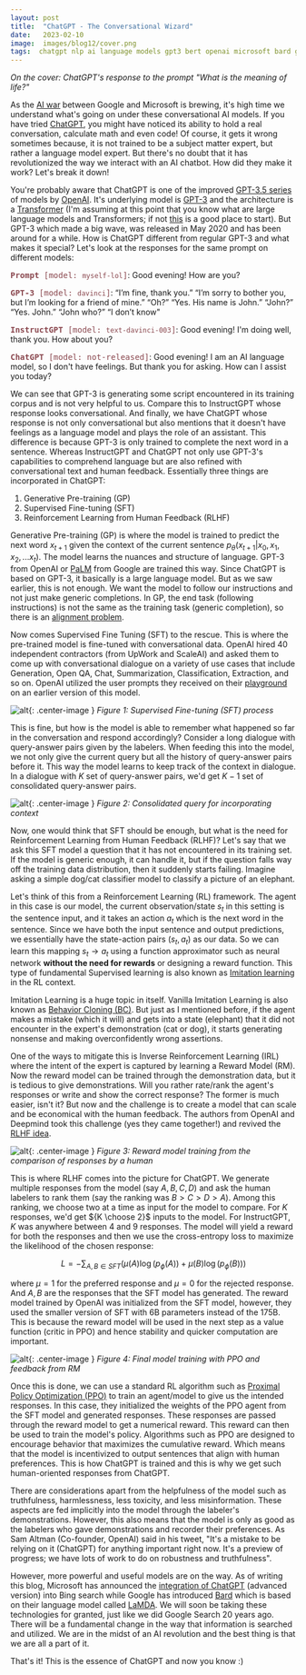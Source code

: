 ```yaml
---
layout: post
title:  "ChatGPT - The Conversational Wizard"
date:   2023-02-10
image:  images/blog12/cover.png
tags:  chatgpt nlp ai language models gpt3 bert openai microsoft bard google
---
```

*On the cover: ChatGPT's response to the prompt "What is the meaning of life?"*

As the [AI war](https://www.theverge.com/2023/2/7/23587767/microsoft-google-open-ai-battle-search-bing) between Google and Microsoft is brewing, it's high time we understand what's going on under these conversational AI models. If you have tried [ChatGPT](https://chat.openai.com/), you might have noticed its ability to hold a real conversation, calculate math and even code! Of course, it gets it wrong sometimes because, it is not trained to be a subject matter expert, but rather a language model expert. But there's no doubt that it has revolutionized the way we interact with an AI chatbot. How did they make it work? Let's break it down!

You're probably aware that ChatGPT is one of the improved [GPT-3.5 series](https://platform.openai.com/docs/model-index-for-researchers) of models by [OpenAI](https://openai.com/). It's underlying model is [GPT-3](https://arxiv.org/abs/2005.14165) and the architecture is a [Transformer](https://jalammar.github.io/illustrated-transformer/) (I'm assuming at this point that you know what are large language models and Transformers; if not [this](https://sebastianraschka.com/blog/2023/llm-reading-list.html) is a good place to start). But GPT-3 which made a big wave, was released in May 2020 and has been around for a while. How is ChatGPT different from regular GPT-3 and what makes it special? Let's look at the responses for the same prompt on different models:

<span style="color:#8b4950; font-family: Monospace">**Prompt** [model: `myself-lol`]</span>: Good evening! How are you?

<span style="color:#8b4950; font-family: Monospace">**GPT-3** [model: `davinci`]</span>: “I’m fine, thank you.”
“I’m sorry to bother you, but I’m looking for a friend of mine.”
“Oh?”
“Yes. His name is John.”
“John?”
“Yes. John.”
“John who?”
“I don’t know"

<span style="color:#8b4950; font-family: Monospace">**InstructGPT** [model: `text-davinci-003`]</span>:
Good evening! I'm doing well, thank you. How about you?

<span style="color:#8b4950; font-family: Monospace">**ChatGPT** [model: not-released]</span>:
Good evening! I am an AI language model, so I don't have feelings. But thank you for asking. How can I assist you today?

We can see that GPT-3 is generating some script encountered in its training corpus and is not very helpful to us. Compare this to InstructGPT whose response looks conversational. And finally, we have ChatGPT whose response is not only conversational but also mentions that it doesn't have feelings as a language model and plays the role of an assistant. This difference is because GPT-3 is only trained to complete the next word in a sentence. Whereas InstructGPT and ChatGPT not only use GPT-3's capabilities to comprehend language but are also refined with conversational text and human feedback. Essentially three things are incorporated in ChatGPT:
1. Generative Pre-training (GP)
2. Supervised Fine-tuning (SFT)
3. Reinforcement Learning from Human Feedback (RLHF)

Generative Pre-training (GP) is where the model is trained to predict the next word $x_{t+1}$ given the context of the current sentence $p_\theta(x_{t+1}\vert x_0, x_1, x_2, ... x_t)$. The model learns the nuances and structure of language. GPT-3 from OpenAI or [PaLM](https://arxiv.org/abs/2204.02311) from Google are trained this way. Since ChatGPT is based on GPT-3, it basically is a large language model. But as we saw earlier, this is not enough. We want the model to follow our instructions and not just make generic completions. In GP, the end task (following instructions) is not the same as the training task (generic completion), so there is an [alignment problem](https://openai.com/alignment/). 

Now comes Supervised Fine Tuning (SFT) to the rescue. This is where the pre-trained model is fine-tuned with conversational data. OpenAI hired 40 independent contractors (from UpWork and ScaleAI) and asked them to come up with conversational dialogue on a variety of use cases that include Generation, Open QA, Chat, Summarization, Classification, Extraction, and so on. OpenAI utilized the user prompts they received on their [playground](https://platform.openai.com/playground) on an earlier version of this model.

![alt](/images/blog12/training_sft.png){: .center-image }
*Figure 1: Supervised Fine-tuning (SFT) process*

This is fine, but how is the model is able to remember what happened so far in the conversation and respond accordingly? Consider a long dialogue with query-answer pairs given by the labelers. When feeding this into the model, we not only give the current query but all the history of query-answer pairs before it. This way the model learns to keep track of the context in dialogue. In a dialogue with $K$ set of query-answer pairs, we'd get $K-1$ set of consolidated query-answer pairs.

![alt](/images/blog12/consolidated_query.png){: .center-image }
*Figure 2: Consolidated query for incorporating context*

Now, one would think that SFT should be enough, but what is the need for Reinforcement Learning from Human Feedback (RLHF)? Let's say that we ask this SFT model a question that it has not encountered in its training set. If the model is generic enough, it can handle it, but if the question falls way off the training data distribution, then it suddenly starts failing. Imagine asking a simple dog/cat classifier model to classify a picture of an elephant.

Let's think of this from a Reinforcement Learning (RL) framework. The agent in this case is our model, the current observation/state $s_t$ in this setting is the sentence input, and it takes an action $a_t$ which is the next word in the sentence. Since we have both the input sentence and output predictions, we essentially have the state-action pairs $(s_t, a_t)$ as our data. So we can learn this mapping $s_t \rightarrow a_t$ using a function approximator such as neural network **without the need for rewards** or designing a reward function. This type of fundamental Supervised learning is also known as [Imitation learning](https://smartlabai.medium.com/a-brief-overview-of-imitation-learning-8a8a75c44a9c) in the RL context.

Imitation Learning is a huge topic in itself. Vanilla Imitation Learning is also known as [Behavior Cloning (BC)](https://papers.nips.cc/paper/95-alvinn-an-autonomous-land-vehicle-in-a-neural-network.pdf). But just as I mentioned before, if the agent makes a mistake (which it will) and gets into a state (elephant) that it did not encounter in the expert's demonstration (cat or dog), it starts generating nonsense and making overconfidently wrong assertions.

One of the ways to mitigate this is Inverse Reinforcement Learning (IRL) where the intent of the expert is captured by learning a Reward Model (RM). Now the reward model can be trained through the demonstration data, but it is tedious to give demonstrations. Will you rather rate/rank the agent's responses or write and show the correct response? The former is much easier, isn't it? But now and the challenge is to create a model that can scale and be economical with the human feedback. The authors from OpenAI and Deepmind took this challenge (yes they came together!) and revived the [RLHF idea](https://arxiv.org/abs/1706.03741).

![alt](/images/blog12/rewards_model.png){: .center-image }
*Figure 3: Reward model training from the comparison of responses by a human*

This is where RLHF comes into the picture for ChatGPT. We generate multiple responses from the model (say $A, B, C, D$) and ask the human labelers to rank them (say the ranking was $B>C>D>A$). Among this ranking, we choose two at a time as input for the model to compare. For $K$ responses, we'd get ${K \choose 2}$ inputs to the model. For InstructGPT, $K$ was anywhere between 4 and 9 responses. The model will yield a reward for both the responses and then we use the cross-entropy loss to maximize the likelihood of the chosen response:

$$
L = - \sum_{A,B \in SFT} (\mu(A) \log(p_\phi(A)) + \mu(B) \log(p_\phi(B)))
$$

where $\mu=1$ for the preferred response and $\mu=0$ for the rejected response. And $A,B$ are the responses that the SFT model has generated. The reward model trained by OpenAI was initialized from the SFT model, however, they used the smaller version of SFT with 6B parameters instead of the 175B. This is because the reward model will be used in the next step as a value function (critic in PPO) and hence stability and quicker computation are important.

![alt](/images/blog12/training_ppo.png){: .center-image }
*Figure 4: Final model training with PPO and feedback from RM*

Once this is done, we can use a standard RL algorithm such as [Proximal Policy Optimization (PPO)](https://arxiv.org/abs/1707.06347) to train an agent/model to give us the intended responses. In this case, they initialized the weights of the PPO agent from the SFT model and generated responses. These responses are passed through the reward model to get a numerical reward. This reward can then be used to train the model's policy. Algorithms such as PPO are designed to encourage behavior that maximizes the cumulative reward. Which means that the model is incentivized to output sentences that align with human preferences. This is how ChatGPT is trained and this is why we get such human-oriented responses from ChatGPT.

There are considerations apart from the helpfulness of the model such as truthfulness, harmlessness, less toxicity, and less misinformation. These aspects are fed implicitly into the model through the labeler's demonstrations. However, this also means that the model is only as good as the labelers who gave demonstrations and recorder their preferences. As Sam Altman (Co-founder, OpenAI) said in his tweet, "It's a mistake to be relying on it (ChatGPT) for anything important right now. It's a preview of progress; we have lots of work to do on robustness and truthfulness".

However, more powerful and useful models are on the way. As of writing this blog, Microsoft has announced the [integration of ChatGPT](https://blogs.microsoft.com/blog/2023/02/07/reinventing-search-with-a-new-ai-powered-microsoft-bing-and-edge-your-copilot-for-the-web/) (advanced version) into Bing search while Google has introduced [Bard](https://blog.google/technology/ai/bard-google-ai-search-updates/) which is based on their language model called [LaMDA](https://blog.google/technology/ai/lamda/). We will soon be taking these technologies for granted, just like we did Google Search 20 years ago. There will be a fundamental change in the way that information is searched and utilized. We are in the midst of an AI revolution and the best thing is that we are all a part of it.

That's it! This is the essence of ChatGPT and now you know :)